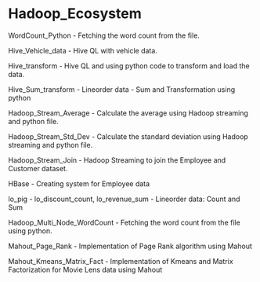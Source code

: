 # Hadoop_Ecosystem

WordCount_Python - Fetching the word count from the file.

Hive_Vehicle_data - Hive QL with vehicle data.

Hive_transform - Hive QL and using python code to transform and load the data.

Hive_Sum_transform - Lineorder data - Sum and Transformation using python

Hadoop_Stream_Average - Calculate the average using Hadoop streaming and python file.

Hadoop_Stream_Std_Dev - Calculate the standard deviation using Hadoop streaming and python file.

Hadoop_Stream_Join - Hadoop Streaming to join the Employee and Customer dataset.

HBase - Creating system for Employee data

lo_pig - lo_discount_count, lo_revenue_sum - Lineorder data: Count and Sum

Hadoop_Multi_Node_WordCount - Fetching the word count from the file using python.

Mahout_Page_Rank - Implementation of Page Rank algorithm using Mahout

Mahout_Kmeans_Matrix_Fact - Implementation of Kmeans and Matrix Factorization for Movie Lens data using Mahout
